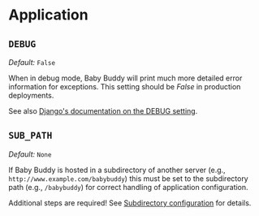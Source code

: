# Application

## `DEBUG`

_Default:_ `False`

When in debug mode, Baby Buddy will print much more detailed error information
for exceptions. This setting should be _False_ in production deployments.

See also [Django's documentation on the DEBUG setting](https://docs.djangoproject.com/en/5.0/ref/settings/#debug).

## `SUB_PATH`

_Default:_ `None`

If Baby Buddy is hosted in a subdirectory of another server (e.g., `http://www.example.com/babybuddy`)
this must be set to the subdirectory path (e.g., `/babybuddy`) for correct handling of
application configuration.

Additional steps are required! See [Subdirectory configuration](../setup/subdirectory.md) for
details.
